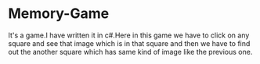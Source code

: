 # Memory-Game
It's a game.I have written it in c#.Here in this game we have to click on any square and see that image which is in that square and then  we have to find out the another square which has same kind of image like the previous one.
